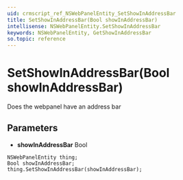 ```yaml
---
uid: crmscript_ref_NSWebPanelEntity_SetShowInAddressBar
title: SetShowInAddressBar(Bool showInAddressBar)
intellisense: NSWebPanelEntity.SetShowInAddressBar
keywords: NSWebPanelEntity, GetShowInAddressBar
so.topic: reference
---
```


# SetShowInAddressBar(Bool showInAddressBar)

Does the webpanel have an address bar

## Parameters

* **showInAddressBar** Bool

```crmscript
NSWebPanelEntity thing;
Bool showInAddressBar;
thing.SetShowInAddressBar(showInAddressBar);
```

